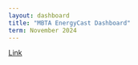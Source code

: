 ```yaml
---
layout: dashboard
title: "MBTA EnergyCast Dashboard"
term: November 2024
---
```


[Link](https://mbta-energy-cast-dashboard.streamlit.app/)


